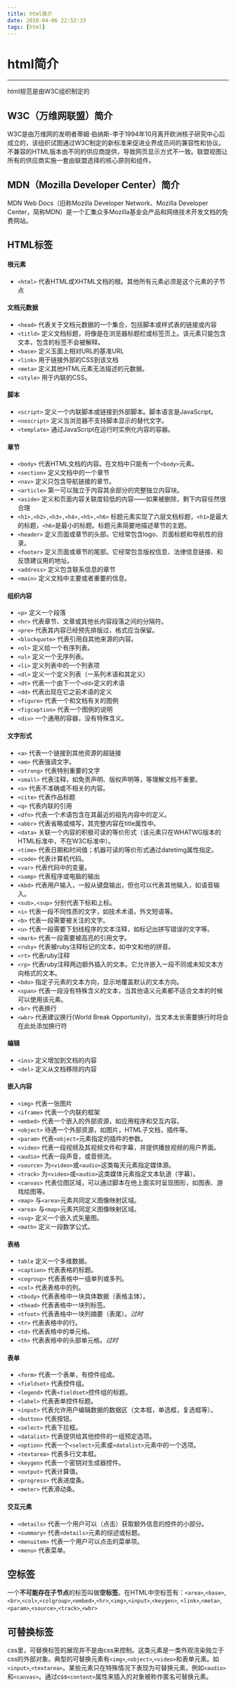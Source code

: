 ```yaml
---
title: html简介
date: 2018-04-06 22:52:33
tags: [html]
---
```


# html简介

----------
html规范是由W3C组织制定的
## W3C（万维网联盟）简介
W3C是由万维网的发明者蒂姆·伯纳斯-李于1994年10月离开欧洲核子研究中心后成立的，该组织试图通过W3C制定的新标准来促进业界成员间的兼容性和协议。不兼容的HTML版本由不同的供应商提供，导致网页显示方式不一致。联盟视图让所有的供应商实施一套由联盟选择的核心原则和组件。
## MDN（Mozilla Developer Center）简介
MDN Web Docs（旧称Mozilla Developer Network、Mozilla Developer Center，简称MDN）是一个汇集众多Mozilla基金会产品和网络技术开发文档的免费网站。
## HTML标签
#### 根元素
- `<html>` 代表HTML或XHTML文档的根。其他所有元素必须是这个元素的子节点
#### 文档元数据
- `<head>` 代表关于文档元数据的一个集合，包括脚本或样式表的链接或内容
- `<titld>` 定义文档标题，将像是在浏览器标题栏或标签页上。该元素只能包含文本，包含的标签不会被解释。
- `<base>` 定义玉面上相对URL的基准URL
- `<link>` 用于链接外部的CSS到该文档
- `<meta>` 定义其他HTML元素无法描述的元数据。
- `<style>` 用于内联的CSS。
#### 脚本
- `<script>` 定义一个内联脚本或链接到外部脚本。脚本语言是JavaScript。
- `<noscript>` 定义当浏览器不支持脚本显示的替代文字。
- `<template>` 通过JavaScript在运行时实例化内容的容器。
#### 章节
- `<body>` 代表HTML文档的内容。在文档中只能有一个`<body>`元素。
- `<section>` 定义文档中的一个章节
- `<nav>` 定义只包含导航链接的章节。
- `<article>` 第一可以独立于内容其余部分的完整独立内容块。
- `<aside>` 定义和页面内容关联度较低的内容——如果被删除，剩下内容任然很合理
- `<h1>,<h2>,<h3>,<h4>,<h5>,<h6>` 标题元素实现了六层文档标题，`<h1>`是最大的标题，`<h6>`是最小的标题。标题元素简要地描述章节的主题。
- `<header>` 定义页面或章节的头部。它经常包含logo、页面标题和导航性的目录。
- `<footer>` 定义页面或章节的尾部。它经常包含版权信息、法律信息链接、和反馈建议用的地址。
- `<address>` 定义包含联系信息的章节
- `<main>` 定义文档中主要或者重要的信息。
#### 组织内容
- `<p>` 定义一个段落
- `<hr>` 代表章节、文章或其他长内容段落之间的分隔符。
- `<pre>` 代表其内容已经预先排版过，格式应当保留。
- `<blockquote>` 代表引用自其他来源的内容。
- `<ol>` 定义给一个有序列表。
- `<ul>` 定义一个无序列表。
- `<li>` 定义列表中的一个列表项
- `<dl>` 定义一个定义列表（一系列术语和其定义）
- `<dt>` 代表一个由下一个`<dd>`定义的术语
- `<dd>` 代表出现在它之前术语的定义
- `<figure>` 代表一个和文档有关的图例
- `<figcaption>` 代表一个图例的说明
- `<div>` 一个通用的容器，没有特殊含义。
#### 文字形式
- `<a>` 代表一个链接到其他资源的超链接
- `<em>` 代表强调文字。
- `<strong>` 代表特别重要的文字
- `<small>` 代表注释，如免责声明、版权声明等，等理解文档不重要。
- `<s>` 代表不准确或不相关的内容。
- `<cite>` 代表作品标题
- `<q>` 代表内联的引用
- `<dfn>` 代表一个术语包含在其最近的祖先内容中的定义。
- `<abbr>` 代表省略或缩写，其完整内容在title属性中。
- `<data>` 关联一个内容的积极可读的等价形式（该元素只在WHATWG版本的HTML标准中，不在W3C标准中）。
- `<time>` 代表日期和时间值；机器可读的等价形式通过datetimg属性指定。
- `<code>` 代表计算机代码。
- `<var>` 代表代码中的变量。
- `<samp>` 代表程序或电脑的输出
- `<kbd>` 代表用户输入，一般从键盘输出，但也可以代表其他输入，如语音输入。
- `<sub>,<sup>` 分别代表下标和上标。
- `<i>` 代表一段不同性质的文字，如技术术语，外文短语等。
- `<b>` 代表一段需要被关注的文字。
- `<u>` 代表一段需要下划线程序的文本注释，如标记出拼写错误的文字等。
- `<mark>` 代表一段需要被高亮的引用文字。
- `<ruby>` 代表被ruby注释标记的文本，如中文和他的拼音。
- `<rt>` 代表ruby注释
- `<rp>` 代表ruby注释两边额外插入的文本。它允许嵌入一段不同或未知文本方向格式的文本。
- `<bdo>` 指定子元素的文本方向，显示地覆盖默认的文本方向。
- `<span>` 代表一段没有特殊含义的文本，当其他语义元素都不适合文本的时候可以使用该元素。
- `<br>` 代表换行
- `<wbr>` 代表建议换行(World Break Opportunity)，当文本太长需要换行时将会在此处添加换行符
#### 编辑
- `<ins>` 定义增加到文档的内容
- `<del>` 定义从文档移除的内容
#### 嵌入内容
- `<img>` 代表一张图片
- `<iframe>` 代表一个内联的框架
- `<embed>` 代表一个嵌入的外部资源，如应用程序和交互内容。
- `<object>` 待遇一个外部资源，如图片，HTML子文档，插件等。
- `<param>` 代表`<object>`元素指定的插件的参数。
- `<video>` 代表一段视频及其视频文件和字幕，并提供播放视频的用户界面。
- `<audio>` 代表一段声音，或音频流。
- `<source>` 为`<video>`或`<audio>`这类每天元素指定媒体源。
- `<track>` 为`<video>`或`<audio>`这类媒体元素指定文本轨道（字幕）。
- `<canvas>` 代表位图区域，可以通过脚本在他上面实时呈现图形，如图表、游戏绘图等。
- `<map>` 与`<area>`元素共同定义图像映射区域。
- `<area>` 与`<map>`元素共同定义图像映射区域。
- `<svg>` 定义一个嵌入式矢量图。
- `<math>` 定义一段数学公式。
#### 表格
- `table` 定义一个多维数据。
- `<caption>` 代表表格的标题。
- `<cogroup>` 代表表格中一组单列或多列。
- `<col>` 代表表格中的列。
- `<tbody>` 代表表格中一块具体数据（表格主体）。
- `<thead>` 代表表格中一块列标签。
- `<tfoot>` 代表表格中一块列摘要（表尾）。*过时*
- `<tr>` 代表表格中的行。
- `<td>` 代表表格中的单元格。
- `<th>` 代表表格中的头部单元格。*过时*
#### 表单
- `<form>` 代表一个表单，有控件组成。
- `<fieldset>` 代表控件组。
- `<legend>` 代表`<fieldset>`控件组的标题。
- `<label>` 代表表单控件标题。
- `<input>` 代表允许用户编辑数据的数据区（文本框，单选框，复选框等）。
- `<button>` 代表按钮。
- `<select>` 代表下拉框。
- `<datalist>` 代表提供给其他控件的一组预定选项。
- `<option>` 代表一个`<select>`元素或`<datalist>`元素中的一个选项。
- `<textarea>` 代表多行文本框。
- `<keygen>` 代表一个密钥对生成器控件。
- `<output>` 代表计算值。
- `<progress>` 代表进度条。
- `<meter>` 代表滑动条。
#### 交互元素
- `<details>` 代表一个用户可以（点击）获取额外信息的控件的小部分。
- `<summary>` 代表`<details>`元素的综述或标题。
- `<menuitem>` 代表一个用户可以点击的菜单项。
- `<menu>` 代表菜单。
## 空标签
一个**不可能存在子节点**的标签叫做**空标签**。在HTML中空标签有：`<area>`,`<base>`,
`<br>`,`<col>`,`<colgroup>`,`<embed>`,`<hr>`,`<img>`,`<input>`,`<keygen>`,
`<link>`,`<meta>`,`<param>`,`<source>`,`<track>`,`<wbr>`
## 可替换标签
css里，可替换标签的展现并不是由css来控制。这类元素是一类外观渲染独立于css的外部对象。典型的可替换元素有`<img>`,`<object>`,`<video>`和表单元素。如`<input>`,`<textarea>`。某些元素只在特殊情况下表现为可替换元素，例如`<audio>`和`<canvas>`。通过css`<content>`属性来插入的对象被称作匿名可替换元素。